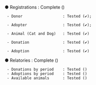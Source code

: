 ● Registrations : Complete ()

     - Donor                  : Tested (✔️);
     
     - Adopter                : Tested (✔️);

     - Animal (Cat and Dog)   : Tested (✔️)

     - Donation               : Tested (✔️)

     - Adoption               : Tested (✔️)


● Relatories : Complete ()

     - Donations by period    : Tested ()
     - Adoptions by period    : Tested ()
     - Available animals      : Tested ()
